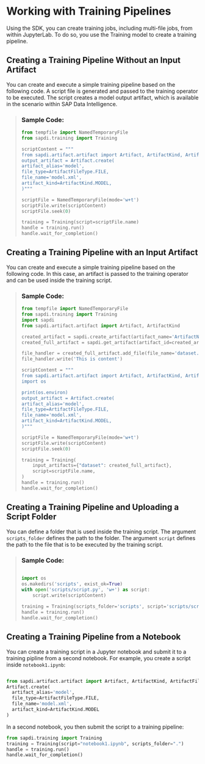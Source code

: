 <!-- loio7def2149758741d59c28436d8ab21c3d -->

# Working with Training Pipelines

Using the SDK, you can create training jobs, including multi-file jobs, from within JupyterLab. To do so, you use the Training model to create a training pipeline.



<a name="loio7def2149758741d59c28436d8ab21c3d__section_lh4_frx_hjb"/>

## Creating a Training Pipeline Without an Input Artifact

You can create and execute a simple training pipeline based on the following code. A script file is generated and passed to the training operator to be executed. The script creates a model output artifact, which is available in the scenario within SAP Data Intelligence.

> ### Sample Code:  
> ```py
> from tempfile import NamedTemporaryFile
> from sapdi.training import Training
> 
> scriptContent = """
> from sapdi.artifact.artifact import Artifact, ArtifactKind, ArtifactFileType
> output_artifact = Artifact.create(
> artifact_alias='model',
> file_type=ArtifactFileType.FILE,
> file_name='model.xml',
> artifact_kind=ArtifactKind.MODEL,
> )"""
> 
> scriptFile = NamedTemporaryFile(mode='w+t')
> scriptFile.write(scriptContent)
> scriptFile.seek(0)
> 
> training = Training(script=scriptFile.name)
> handle = training.run()
> handle.wait_for_completion()
> ```



<a name="loio7def2149758741d59c28436d8ab21c3d__section_pfw_frx_hjb"/>

## Creating a Training Pipeline with an Input Artifact

You can create and execute a simple training pipeline based on the following code. In this case, an artifact is passed to the training operator and can be used inside the training script.

> ### Sample Code:  
> ```py
> from tempfile import NamedTemporaryFile
> from sapdi.training import Training
> import sapdi
> from sapdi.artifact.artifact import Artifact, ArtifactKind
> 
> created_artifact = sapdi.create_artifact(artifact_name='ArtifactName', artifact_kind=ArtifactKind.DATASET)
> created_full_artifact = sapdi.get_artifact(artifact_id=created_artifact.artifact_id)
> 
> file_handler = created_full_artifact.add_file(file_name='dataset.csv')
> file_handler.write('This is content')
> 
> scriptContent = """
> from sapdi.artifact.artifact import Artifact, ArtifactKind, ArtifactFileType
> import os
> 
> print(os.environ)
> output_artifact = Artifact.create(
> artifact_alias='model',
> file_type=ArtifactFileType.FILE,
> file_name='model.xml',
> artifact_kind=ArtifactKind.MODEL,
> )"""
> 
> scriptFile = NamedTemporaryFile(mode='w+t')
> scriptFile.write(scriptContent)
> scriptFile.seek(0)
> 
> training = Training(
>     input_artifacts={"dataset": created_full_artifact},
>     script=scriptFile.name,
> )
> handle = training.run()
> handle.wait_for_completion()
> ```



<a name="loio7def2149758741d59c28436d8ab21c3d__section_v4w_frx_hjb"/>

## Creating a Training Pipeline and Uploading a Script Folder

You can define a folder that is used inside the training script. The argument `scripts_folder` defines the path to the folder. The argument `script` defines the path to the file that is to be executed by the training script.

> ### Sample Code:  
> ```py
> 
> import os
> os.makedirs('scripts', exist_ok=True)
> with open('scripts/script.py', 'w+') as script:
>     script.write(scriptContent)
>     
> training = Training(scripts_folder='scripts', script='scripts/script.py')
> handle = training.run()
> handle.wait_for_completion()
> ```



<a name="loio7def2149758741d59c28436d8ab21c3d__section_my4_jk1_xlb"/>

## Creating a Training Pipeline from a Notebook

You can create a training script in a Jupyter notebook and submit it to a training pipline from a second notebook. For example, you create a script inside `notebook1.ipynb`:

```py

from sapdi.artifact.artifact import Artifact, ArtifactKind, ArtifactFileType
Artifact.create(
  artifact_alias='model',
  file_type=ArtifactFileType.FILE,
  file_name='model.xml',
  artifact_kind=ArtifactKind.MODEL
)
```

In a second notebook, you then submit the script to a training pipeline:

```py
from sapdi.training import Training
training = Training(script="notebook1.ipynb", scripts_folder=".")
handle = training.run()
handle.wait_for_completion()
```

